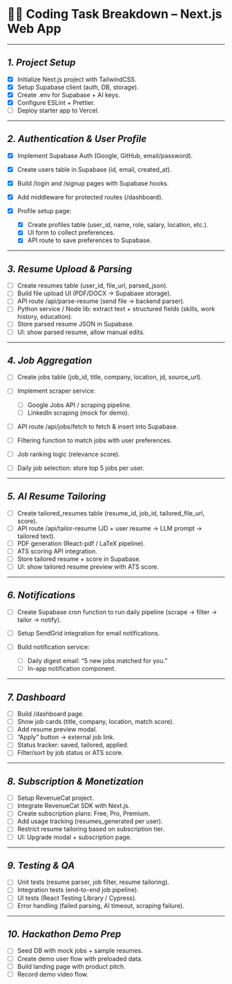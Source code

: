 # 👨‍💻 Coding Task Breakdown – Next.js Web App

---

## *1. Project Setup*

* [x] Initialize Next.js project with TailwindCSS.
* [x] Setup Supabase client (auth, DB, storage).
* [x] Create .env for Supabase + AI keys.
* [x] Configure ESLint + Prettier.
* [ ] Deploy starter app to Vercel.

---

## *2. Authentication & User Profile*

* [x] Implement Supabase Auth (Google, GitHub, email/password).
* [x] Create users table in Supabase (id, email, created\_at).
* [x] Build /login and /signup pages with Supabase hooks.
* [x] Add middleware for protected routes (/dashboard).
* [x] Profile setup page:

  * [x] Create profiles table (user\_id, name, role, salary, location, etc.).
  * [x] UI form to collect preferences.
  * [x] API route to save preferences to Supabase.

---

## *3. Resume Upload & Parsing*

* [ ] Create resumes table (user\_id, file\_url, parsed\_json).
* [ ] Build file upload UI (PDF/DOCX → Supabase storage).
* [ ] API route /api/parse-resume (send file → backend parser).
* [ ] Python service / Node lib: extract text + structured fields (skills, work history, education).
* [ ] Store parsed resume JSON in Supabase.
* [ ] UI: show parsed resume, allow manual edits.

---

## *4. Job Aggregation*

* [ ] Create jobs table (job\_id, title, company, location, jd, source\_url).
* [ ] Implement scraper service:

  * [ ] Google Jobs API / scraping pipeline.
  * [ ] LinkedIn scraping (mock for demo).
* [ ] API route /api/jobs/fetch to fetch & insert into Supabase.
* [ ] Filtering function to match jobs with user preferences.
* [ ] Job ranking logic (relevance score).
* [ ] Daily job selection: store top 5 jobs per user.

---

## *5. AI Resume Tailoring*

* [ ] Create tailored_resumes table (resume\_id, job\_id, tailored\_file\_url, score).
* [ ] API route /api/tailor-resume (JD + user resume → LLM prompt → tailored text).
* [ ] PDF generation (React-pdf / LaTeX pipeline).
* [ ] ATS scoring API integration.
* [ ] Store tailored resume + score in Supabase.
* [ ] UI: show tailored resume preview with ATS score.

---

## *6. Notifications*

* [ ] Create Supabase cron function to run daily pipeline (scrape → filter → tailor → notify).
* [ ] Setup SendGrid integration for email notifications.
* [ ] Build notification service:

  * [ ] Daily digest email: “5 new jobs matched for you.”
  * [ ] In-app notification component.

---

## *7. Dashboard*

* [ ] Build /dashboard page.
* [ ] Show job cards (title, company, location, match score).
* [ ] Add resume preview modal.
* [ ] “Apply” button → external job link.
* [ ] Status tracker: saved, tailored, applied.
* [ ] Filter/sort by job status or ATS score.

---

## *8. Subscription & Monetization*

* [ ] Setup RevenueCat project.
* [ ] Integrate RevenueCat SDK with Next.js.
* [ ] Create subscription plans: Free, Pro, Premium.
* [ ] Add usage tracking (resumes_generated per user).
* [ ] Restrict resume tailoring based on subscription tier.
* [ ] UI: Upgrade modal + subscription page.

---

## *9. Testing & QA*

* [ ] Unit tests (resume parser, job filter, resume tailoring).
* [ ] Integration tests (end-to-end job pipeline).
* [ ] UI tests (React Testing Library / Cypress).
* [ ] Error handling (failed parsing, AI timeout, scraping failure).

---

## *10. Hackathon Demo Prep*

* [ ] Seed DB with mock jobs + sample resumes.
* [ ] Create demo user flow with preloaded data.
* [ ] Build landing page with product pitch.
* [ ] Record demo video flow.
